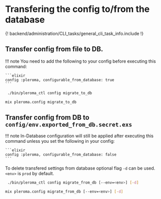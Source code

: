 # Transfering the config to/from the database

{! backend/administration/CLI_tasks/general_cli_task_info.include !}

## Transfer config from file to DB.

!!! note
    You need to add the following to your config before executing this command:

    ```elixir
    config :pleroma, configurable_from_database: true
    ```

```sh tab="OTP"
 ./bin/pleroma_ctl config migrate_to_db
```

```sh tab="From Source"
mix pleroma.config migrate_to_db
```


## Transfer config from DB to `config/env.exported_from_db.secret.exs`

!!! note
    In-Database configuration will still be applied after executing this command unless you set the following in your config:

    ```elixir
    config :pleroma, configurable_from_database: false
    ```

To delete transfered settings from database optional flag `-d` can be used. `<env>` is `prod` by default.

```sh tab="OTP"
 ./bin/pleroma_ctl config migrate_from_db [--env=<env>] [-d]
```

```sh tab="From Source"
mix pleroma.config migrate_from_db [--env=<env>] [-d]
```
